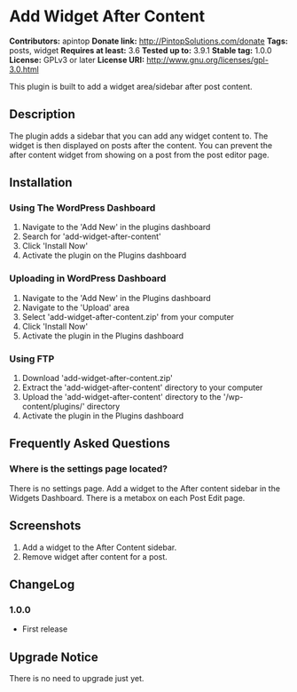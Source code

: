 # Add Widget After Content #
**Contributors:** apintop
**Donate link:** http://PintopSolutions.com/donate
**Tags:** posts, widget
**Requires at least:** 3.6
**Tested up to:** 3.9.1
**Stable tag:** 1.0.0
**License:** GPLv3 or later
**License URI:** http://www.gnu.org/licenses/gpl-3.0.html

This plugin is built to add a widget area/sidebar after post content. 

## Description ##

The plugin adds a sidebar that you can add any widget content to. The widget is then displayed on posts after the content. You can prevent the after content widget from showing on a post from the post editor page. 

## Installation ##

### Using The WordPress Dashboard ###

1. Navigate to the 'Add New' in the plugins dashboard
2. Search for 'add-widget-after-content'
3. Click 'Install Now'
4. Activate the plugin on the Plugins dashboard

### Uploading in WordPress Dashboard ###

1. Navigate to the 'Add New' in the Plugins dashboard
2. Navigate to the 'Upload' area
3. Select 'add-widget-after-content.zip' from your computer
4. Click 'Install Now'
5. Activate the plugin in the Plugins dashboard

### Using FTP ###

1. Download 'add-widget-after-content.zip'
2. Extract the 'add-widget-after-content' directory to your computer
3. Upload the 'add-widget-after-content' directory to the '/wp-content/plugins/' directory
4. Activate the plugin in the Plugins dashboard

## Frequently Asked Questions ##

### Where is the settings page located? ###
There is no settings page. Add a widget to the After content sidebar in the Widgets Dashboard. There is a metabox on each Post Edit page.

## Screenshots ##

1. Add a widget to the After Content sidebar.
2. Remove widget after content for a post.

## ChangeLog ##

### 1.0.0 ###
*   First release

## Upgrade Notice ##

There is no need to upgrade just yet.


